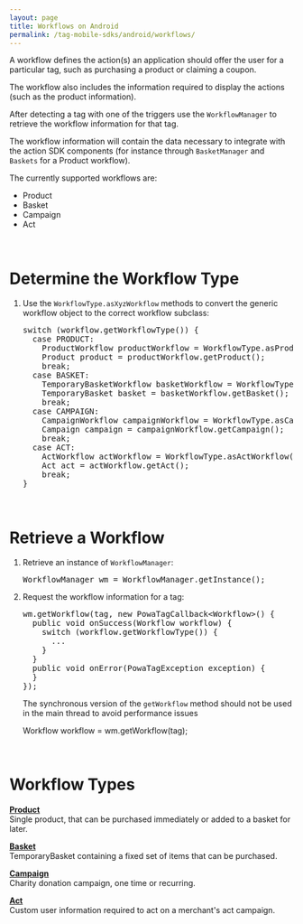 ```yaml
---
layout: page
title: Workflows on Android
permalink: /tag-mobile-sdks/android/workflows/
---
```


A workflow defines the action(s) an application should offer the user for a particular tag, such as purchasing a product or claiming a coupon.

The workflow also includes the information required to display the actions (such as the product information).

After detecting a tag with one of the triggers use the `WorkflowManager` to retrieve the workflow information for that tag.

The workflow information will contain the data necessary to integrate with the action SDK components (for instance through `BasketManager` and `Baskets` for a Product workflow).

The currently supported workflows are:

* Product
* Basket
* Campaign
* Act

<br />

# Determine the Workflow Type

1. Use the `WorkflowType.asXyzWorkflow` methods to convert the generic workflow object to the correct workflow subclass:

    <pre>switch (workflow.getWorkflowType()) {
     case PRODUCT:
       ProductWorkflow productWorkflow = WorkflowType.asProductWorkflow(workflow);
       Product product = productWorkflow.getProduct();
       break;
     case BASKET:
       TemporaryBasketWorkflow basketWorkflow = WorkflowType.asBasketWorkflow(workflow);
       TemporaryBasket basket = basketWorkflow.getBasket();
       break;
     case CAMPAIGN:
       CampaignWorkflow campaignWorkflow = WorkflowType.asCampaignWorkflow(workflow);
       Campaign campaign = campaignWorkflow.getCampaign();
       break;
     case ACT:
       ActWorkflow actWorkflow = WorkflowType.asActWorkflow(workflow);
       Act act = actWorkflow.getAct();
       break;
   }</pre>
   

<br />

# Retrieve a Workflow

1. Retrieve an instance of `WorkflowManager`:

    <pre>WorkflowManager wm = WorkflowManager.getInstance();</pre>

2. Request the workflow information for a tag:

    <pre>wm.getWorkflow(tag, new PowaTagCallback&lt;Workflow&gt;() {
     public void onSuccess(Workflow workflow) {
       switch (workflow.getWorkflowType()) {
         ...
       }
     }
     public void onError(PowaTagException exception) {
     }
   });</pre>
       
  	The synchronous version of the <code>getWorkflow</code> method should not be used in the main thread to avoid performance issues 
    
    Workflow workflow = wm.getWorkflow(tag); 

<br />

# Workflow Types

**[Product]({{site.baseurl}}/tag-mobile-sdks/android/products/)**<br />
Single product, that can be purchased immediately or added to a basket for later.

**[Basket]({{site.baseurl}}/tag-mobile-sdks/android/baskets/)**<br />
TemporaryBasket containing a fixed set of items that can be purchased.

**[Campaign]({{site.baseurl}}/tag-mobile-sdks/android/campaigns/)**<br />
Charity donation campaign, one time or recurring.

**[Act]({{site.baseurl}}/tag-mobile-sdks/android/acts/)**<br />
Custom user information required to act on a merchant's act campaign.
